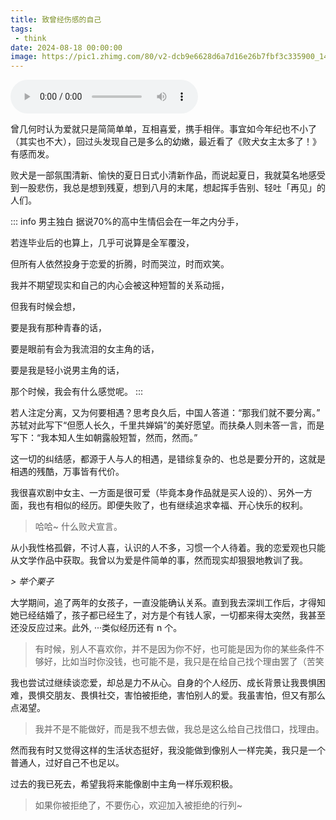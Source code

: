 ```yaml
---
title: 致曾经伤感的自己
tags:
 - think
date: 2024-08-18 00:00:00
image: https://pic1.zhimg.com/80/v2-dcb9e6628d6a7d16e26b7fbf3c335900_1440w.webp?source=1def8aca
---
```


<div class="flex-center my-48px">
  <audio controls src="/songs/homesick.mp3" autoplay />
</div>


曾几何时认为爱就只是简简单单，互相喜爱，携手相伴。事宜如今年纪也不小了（其实也不大），回过头发现自己是多么的幼嫩，最近看了《败犬女主太多了！》有感而发。

败犬是一部氛围清新、愉快的夏日日式小清新作品，而说起夏日，我就莫名地感受到一股悲伤，我总是想到残夏，想到八月的末尾，想起挥手告别、轻吐「再见」的人们。

::: info 男主独白
据说70%的高中生情侣会在一年之内分手，

若连毕业后的也算上，几乎可说算是全军覆没，

但所有人依然投身于恋爱的折腾，时而哭泣，时而欢笑。

我并不期望现实和自己的内心会被这种短暂的关系动摇，

但我有时候会想，

要是我有那种青春的话，

要是眼前有会为我流泪的女主角的话，

要是我是轻小说男主角的话，

那个时候，我会有什么感觉呢。
:::

<!-- more -->

若人注定分离，又为何要相遇？思考良久后，中国人答道：“那我们就不要分离。” 苏轼对此写下“但愿人长久，千里共婵娟”的美好愿望。而扶桑人则未答一言，而是写下：“我本知人生如朝露般短暂，然而，然而。”

这一切的纠结感，都源于人与人的相遇，是错综复杂的、也总是要分开的，这就是相遇的残酷，万事皆有代价。

我很喜欢剧中女主、一方面是很可爱（毕竟本身作品就是买人设的）、另外一方面，我也有相似的经历。即便失败了，也有继续追求幸福、开心快乐的权利。

> 哈哈~ 什么败犬宣言。

<div class="border-t" />

从小我性格孤僻，不讨人喜，认识的人不多，习惯一个人待着。我的恋爱观也只能从文学作品中获取。我曾以为爱是件简单的事，然而现实却狠狠地教训了我。

*> 举个栗子*

大学期间，追了两年的女孩子，一直没能确认关系。直到我去深圳工作后，才得知她已经结婚了，孩子都已经生了，对方是个有钱人家，一切都来得太突然，我甚至还没反应过来。此外, ···类似经历还有 n 个。

> 有时候，别人不喜欢你，并不是因为你不好，也可能是因为你的某些条件不够好，比如当时你没钱，也可能不是，我只是在给自己找个理由罢了（苦笑

我也尝试过继续谈恋爱，却总是力不从心。自身的个人经历、成长背景让我畏惧困难，畏惧交朋友、畏惧社交，害怕被拒绝，害怕别人的爱。我虽害怕，但又有那么点渴望。

> 我并不是不能做好，而是我不想去做，我总是这么给自己找借口，找理由。

然而我有时又觉得这样的生活状态挺好，我没能做到像别人一样完美，我只是一个普通人，过好自己不也足以。

<div class="flex-center">
  <hairy-image class="max-w-780px" src="https://picx.zhimg.com/80/v2-dd4a4875a327eb7060bc1ab19f27839c_1440w.webp?source=1def8aca" />
</div>

过去的我已死去，希望我将来能像剧中主角一样乐观积极。

> 如果你被拒绝了，不要伤心，欢迎加入被拒绝的行列~
